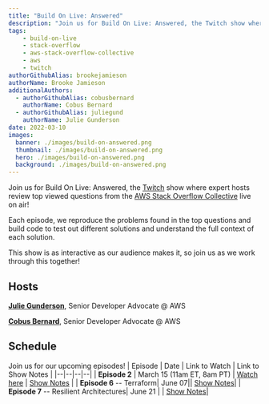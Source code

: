 ```yaml
---
title: "Build On Live: Answered"
description: "Join us for Build On Live: Answered, the Twitch show where expert hosts review top viewed questions from the AWS Stack Overflow Collective live on air!"
tags:
    - build-on-live
    - stack-overflow
    - aws-stack-overflow-collective
    - aws
    - twitch
authorGithubAlias: brookejamieson
authorName: Brooke Jamieson
additionalAuthors: 
  - authorGithubAlias: cobusbernard
    authorName: Cobus Bernard
  - authorGithubAlias: juliegund
    authorName: Julie Gunderson
date: 2022-03-10
images:
  banner: ./images/build-on-answered.png
  thumbnail: ./images/build-on-answered.png
  hero: ./images/build-on-answered.png
  background: ./images/build-on-answered.png
---
```


Join us for Build On Live: Answered, the [Twitch](https://twitch.tv/aws) show where expert hosts review top viewed questions from the [AWS Stack Overflow Collective](https://stackoverflow.com/collectives/aws) live on air!

Each episode, we reproduce the problems found in the top questions and build code to test out different solutions and understand the full context of each solution.

This show is as interactive as our audience makes it, so join us as we work through this together!

## Hosts

[**Julie Gunderson**](https://twitter.com/Julie_Gund), Senior Developer Advocate @ AWS

[**Cobus Bernard**](https://twitter.com/cobusbernard), Senior Developer Advocate @ AWS


## Schedule
Join us for our upcoming episodes!
| Episode | Date | Link to Watch | Link to Show Notes |
|--|--|--|--|
| **Episode 2** | March 15 (11am ET, 8am PT) | [Watch here](https://www.twitch.tv/aws/schedule?segmentID=66b79c55-62ee-4904-bbf8-1bfd5c84e2f4) | [Show Notes](./2023-03-15) |
| **Episode 6** -- Terraform| June 07|| [Show Notes](./2023-06-07)|
| **Episode 7** -- Resilient Architectures| June 21 | | [Show Notes](./2023-06-21)|


